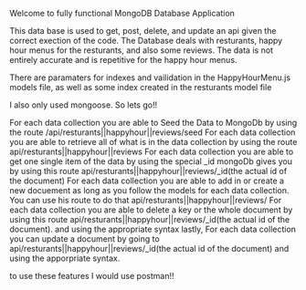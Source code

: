 Welcome to fully functional MongoDB Database Application

This data base is used to get, post, delete, and update an api given the correct exection of the code. 
The Database deals with resturants, happy hour menus for the resturants, and also some reviews. The data is not entirely accurate and is repetitive for the happy hour menus. 

There are paramaters for indexes and vailidation in the HappyHourMenu.js models file, as well as some index created in the resturants model file

I also only used mongoose. So lets go!!


For each data collection you are able to Seed the Data to MongoDb by using the route /api/resturants||happyhour||reviews/seed
For each data collection you are able to retrieve all of what is in the data collection by using the route api/resturants||happyhour||reviews
For each data collection you are able to get one single item of the data by using the special _id mongoDb gives you by using this route api/resturants||happyhour||reviews/_id(the actual id of the document)
For each data collection you are able to add in or create a new docuement as long as you follow the models for each data collection. You can use his route to do that api/resturants||happyhour||reviews/ 
For each data collection you are able to delete a key or the whole document by using this route api/resturants||happyhour||reviews/_id(the actual id of the document). and using the appropriate syntax
lastly,
For each data collection you can update a document by going to api/resturants||happyhour||reviews/_id(the actual id of the document) and using the apporpriate syntax. 


to use these features I would use postman!!

